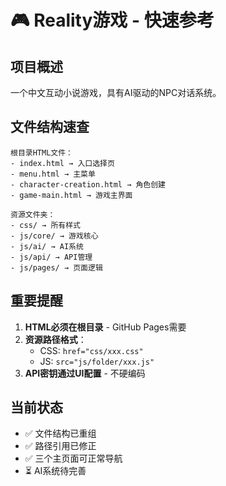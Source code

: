 # 🎮 Reality游戏 - 快速参考

## 项目概述
一个中文互动小说游戏，具有AI驱动的NPC对话系统。

## 文件结构速查
```
根目录HTML文件：
- index.html → 入口选择页
- menu.html → 主菜单
- character-creation.html → 角色创建
- game-main.html → 游戏主界面

资源文件夹：
- css/ → 所有样式
- js/core/ → 游戏核心
- js/ai/ → AI系统
- js/api/ → API管理
- js/pages/ → 页面逻辑
```

## 重要提醒
1. **HTML必须在根目录** - GitHub Pages需要
2. **资源路径格式**：
   - CSS: `href="css/xxx.css"`
   - JS: `src="js/folder/xxx.js"`
3. **API密钥通过UI配置** - 不硬编码

## 当前状态
- ✅ 文件结构已重组
- ✅ 路径引用已修正
- ✅ 三个主页面可正常导航
- ⏳ AI系统待完善